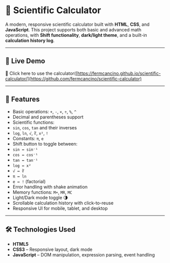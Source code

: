 # 🔬 Scientific Calculator

A modern, responsive scientific calculator built with **HTML**, **CSS**, and **JavaScript**. This project supports both basic and advanced math operations, with **Shift functionality**, **dark/light theme**, and a built-in **calculation history log**.

---

## 🚀 Live Demo
🔗 Click here to use the calculator([https://fermcancino.github.io/scientific-calculator/](https://github.com/fermcancino/scientific-calculator)

---

## 🚀 Features

-  Basic operations: `+`, `-`, `×`, `÷`, `%`, `^`
-  Decimal and parentheses support
-  Scientific functions:
  - `sin`, `cos`, `tan` and their inverses
  - `log`, `ln`, `√`, `∛`, `x²`, `!`
  - Constants: `π`, `e`
-  Shift button to toggle between:
  - `sin ↔ sin⁻¹`
  - `cos ↔ cos⁻¹`
  - `tan ↔ tan⁻¹`
  - `log ↔ x²`
  - `√ ↔ ∛`
  - `π ↔ ln`
  - `e ↔ !` (factorial)
-  Error handling with shake animation
-  Memory functions: `M+`, `MR`, `MC`
-  Light/Dark mode toggle 🌗
-  Scrollable calculation history with click-to-reuse
-  Responsive UI for mobile, tablet, and desktop
  
---

## 🛠️ Technologies Used

- **HTML5**
- **CSS3** – Responsive layout, dark mode
- **JavaScript** – DOM manipulation, expression parsing, event handling
